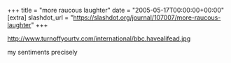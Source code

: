 +++
title = "more raucous laughter"
date = "2005-05-17T00:00:00+00:00"
[extra]
slashdot_url = "https://slashdot.org/journal/107007/more-raucous-laughter"
+++

<p><a href="http://www.turnoffyourtv.com/international/bbc.havealifead.jpg">http://www.turnoffyourtv.com/international/bbc.havealifead.jpg</a></p>
<p>my sentiments precisely</p>

